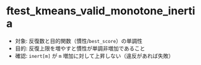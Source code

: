 ﻿# ftest_kmeans_valid_monotone_inertia

- 対象: 反復数と目的関数（慣性/`best_score`）の単調性
- 目的: 反復上限を増やすと慣性が単調非増加であること
- 確認: `inert[m]` が `m` 増加に対して上昇しない（違反があれば失敗）

